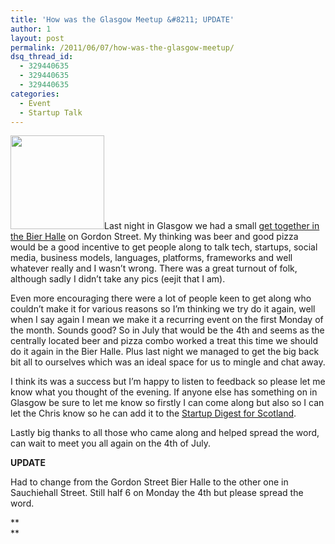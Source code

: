 ```yaml
---
title: 'How was the Glasgow Meetup &#8211; UPDATE'
author: 1
layout: post
permalink: /2011/06/07/how-was-the-glasgow-meetup/
dsq_thread_id:
  - 329440635
  - 329440635
  - 329440635
categories:
  - Event
  - Startup Talk
---
```

[<img class="alignright size-thumbnail wp-image-110" title="loadme(-home" src="http://rookieoven.com/wp-content/uploads/2011/06/loadme-home-150x150.gif" alt="" width="150" height="150" />][1]Last night in Glasgow we had a small [get together in the Bier Halle][2] on Gordon Street. My thinking was beer and good pizza would be a good incentive to get people along to talk tech, startups, social media, business models, languages, platforms, frameworks and well whatever really and I wasn&#8217;t wrong. There was a great turnout of folk, although sadly I didn&#8217;t take any pics (eejit that I am).

Even more encouraging there were a lot of people keen to get along who couldn&#8217;t make it for various reasons so I&#8217;m thinking we try do it again, well when I say again I mean we make it a recurring event on the first Monday of the month. Sounds good? So in July that would be the 4th and seems as the centrally located beer and pizza combo worked a treat this time we should do it again in the Bier Halle. Plus last night we managed to get the big back bit all to ourselves which was an ideal space for us to mingle and chat away.

I think its was a success but I&#8217;m happy to listen to feedback so please let me know what you thought of the evening. If anyone else has something on in Glasgow be sure to let me know so firstly I can come along but also so I can let the Chris know so he can add it to the [Startup Digest for Scotland][3].

Lastly big thanks to all those who came along and helped spread the word, can wait to meet you all again on the 4th of July.

**UPDATE**

Had to change from the Gordon Street Bier Halle to the other one in Sauchiehall Street. Still half 6 on Monday the 4th but please spread the word.

**  
**

 [1]: http://rookieoven.com/wp-content/uploads/2011/06/loadme-home.gif
 [2]: http://rookieoven.com/2011/05/31/doing-my-bit/ "Doing my bit"
 [3]: http://startupdigest.com/2011/06/07/scotland-startup-events-3/ "Startup Digest Scotland"
